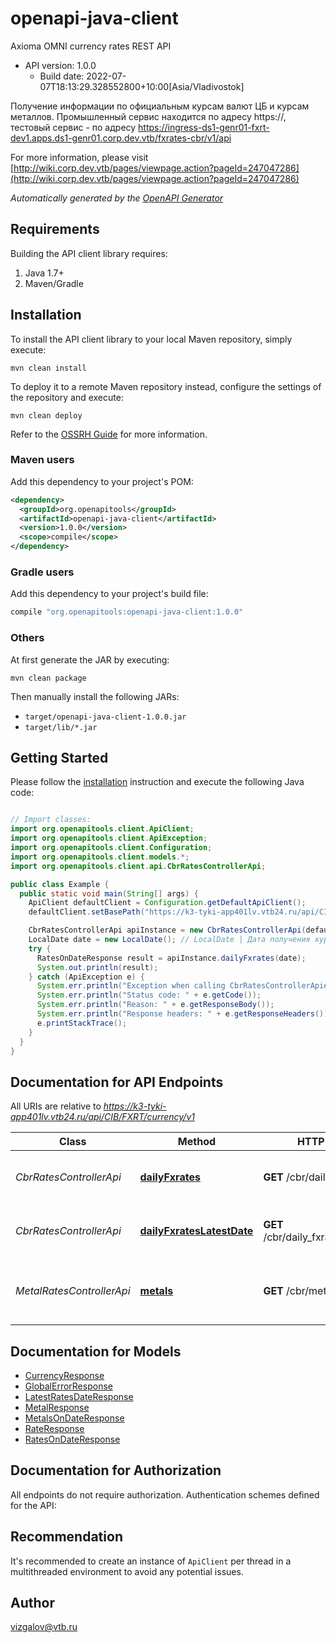 # openapi-java-client

Axioma OMNI currency rates REST API
- API version: 1.0.0
  - Build date: 2022-07-07T18:13:29.328552800+10:00[Asia/Vladivostok]

Получение информации по официальным курсам валют ЦБ и курсам металлов. Промышленный сервис находится по адресу https://, тестовый сервис - по адресу https://ingress-ds1-genr01-fxrt-dev1.apps.ds1-genr01.corp.dev.vtb/fxrates-cbr/v1/api

  For more information, please visit [http://wiki.corp.dev.vtb/pages/viewpage.action?pageId=247047286](http://wiki.corp.dev.vtb/pages/viewpage.action?pageId=247047286)

*Automatically generated by the [OpenAPI Generator](https://openapi-generator.tech)*


## Requirements

Building the API client library requires:
1. Java 1.7+
2. Maven/Gradle

## Installation

To install the API client library to your local Maven repository, simply execute:

```shell
mvn clean install
```

To deploy it to a remote Maven repository instead, configure the settings of the repository and execute:

```shell
mvn clean deploy
```

Refer to the [OSSRH Guide](http://central.sonatype.org/pages/ossrh-guide.html) for more information.

### Maven users

Add this dependency to your project's POM:

```xml
<dependency>
  <groupId>org.openapitools</groupId>
  <artifactId>openapi-java-client</artifactId>
  <version>1.0.0</version>
  <scope>compile</scope>
</dependency>
```

### Gradle users

Add this dependency to your project's build file:

```groovy
compile "org.openapitools:openapi-java-client:1.0.0"
```

### Others

At first generate the JAR by executing:

```shell
mvn clean package
```

Then manually install the following JARs:

* `target/openapi-java-client-1.0.0.jar`
* `target/lib/*.jar`

## Getting Started

Please follow the [installation](#installation) instruction and execute the following Java code:

```java

// Import classes:
import org.openapitools.client.ApiClient;
import org.openapitools.client.ApiException;
import org.openapitools.client.Configuration;
import org.openapitools.client.models.*;
import org.openapitools.client.api.CbrRatesControllerApi;

public class Example {
  public static void main(String[] args) {
    ApiClient defaultClient = Configuration.getDefaultApiClient();
    defaultClient.setBasePath("https://k3-tyki-app401lv.vtb24.ru/api/CIB/FXRT/currency/v1");

    CbrRatesControllerApi apiInstance = new CbrRatesControllerApi(defaultClient);
    LocalDate date = new LocalDate(); // LocalDate | Дата получения курса.
    try {
      RatesOnDateResponse result = apiInstance.dailyFxrates(date);
      System.out.println(result);
    } catch (ApiException e) {
      System.err.println("Exception when calling CbrRatesControllerApi#dailyFxrates");
      System.err.println("Status code: " + e.getCode());
      System.err.println("Reason: " + e.getResponseBody());
      System.err.println("Response headers: " + e.getResponseHeaders());
      e.printStackTrace();
    }
  }
}

```

## Documentation for API Endpoints

All URIs are relative to *https://k3-tyki-app401lv.vtb24.ru/api/CIB/FXRT/currency/v1*

Class | Method | HTTP request | Description
------------ | ------------- | ------------- | -------------
*CbrRatesControllerApi* | [**dailyFxrates**](docs/CbrRatesControllerApi.md#dailyFxrates) | **GET** /cbr/daily_fxrates | Получение информации по курсам валют ЦБ
*CbrRatesControllerApi* | [**dailyFxratesLatestDate**](docs/CbrRatesControllerApi.md#dailyFxratesLatestDate) | **GET** /cbr/daily_fxrates/latest_date | Получение последней даты курсов валют ЦБ
*MetalRatesControllerApi* | [**metals**](docs/MetalRatesControllerApi.md#metals) | **GET** /cbr/metal_prices | Получение информации по ценам драгоценных металлов


## Documentation for Models

 - [CurrencyResponse](docs/CurrencyResponse.md)
 - [GlobalErrorResponse](docs/GlobalErrorResponse.md)
 - [LatestRatesDateResponse](docs/LatestRatesDateResponse.md)
 - [MetalResponse](docs/MetalResponse.md)
 - [MetalsOnDateResponse](docs/MetalsOnDateResponse.md)
 - [RateResponse](docs/RateResponse.md)
 - [RatesOnDateResponse](docs/RatesOnDateResponse.md)


## Documentation for Authorization

All endpoints do not require authorization.
Authentication schemes defined for the API:

## Recommendation

It's recommended to create an instance of `ApiClient` per thread in a multithreaded environment to avoid any potential issues.

## Author

vizgalov@vtb.ru

